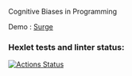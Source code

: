 Cognitive Biases in Programming

Demo : <a href="moaning-art.surge.sh">Surge</a>

### Hexlet tests and linter status:
[![Actions Status](https://github.com/ponttor/layout-designer-project-lvl1/workflows/hexlet-check/badge.svg)](https://github.com/ponttor/layout-designer-project-lvl1/actions)